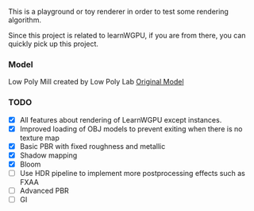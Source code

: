This is a playground or toy renderer in order to test some rendering algorithm.

Since this project is related to learnWGPU, if you are from there, you can quickly pick up this project.

### Model
Low Poly Mill created by Low Poly Lab
<a href="https://free3d.com/zh/3d-model/cartoon-mill-on-island-low-poly-25625.html">Original Model</a>

### TODO
- [x] All features about rendering of LearnWGPU except instances.
- [x] Improved loading of OBJ models to prevent exiting when there is no texture map
- [x] Basic PBR with fixed roughness and metallic
- [x] Shadow mapping
- [x] Bloom
- [ ] Use HDR pipeline to implement more postprocessing effects such as FXAA
- [ ] Advanced PBR 
- [ ] GI